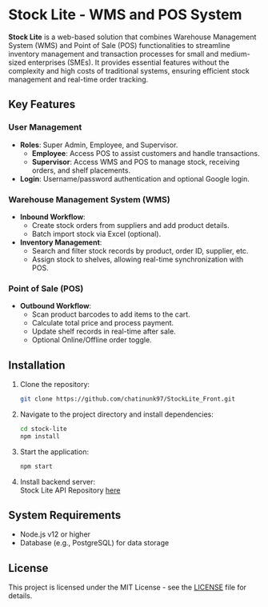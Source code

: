 
# Stock Lite - WMS and POS System

**Stock Lite** is a web-based solution that combines Warehouse Management System (WMS) and Point of Sale (POS) functionalities to streamline inventory management and transaction processes for small and medium-sized enterprises (SMEs). It provides essential features without the complexity and high costs of traditional systems, ensuring efficient stock management and real-time order tracking.

## Key Features

### User Management
- **Roles**: Super Admin, Employee, and Supervisor.
  - **Employee**: Access POS to assist customers and handle transactions.
  - **Supervisor**: Access WMS and POS to manage stock, receiving orders, and shelf placements.
- **Login**: Username/password authentication and optional Google login.

### Warehouse Management System (WMS)
- **Inbound Workflow**: 
  - Create stock orders from suppliers and add product details.
  - Batch import stock via Excel (optional).
- **Inventory Management**:
  - Search and filter stock records by product, order ID, supplier, etc.
  - Assign stock to shelves, allowing real-time synchronization with POS.

### Point of Sale (POS)
- **Outbound Workflow**:
  - Scan product barcodes to add items to the cart.
  - Calculate total price and process payment.
  - Update shelf records in real-time after sale.
  - Optional Online/Offline order toggle.

## Installation

1. Clone the repository:
   ```bash
   git clone https://github.com/chatinunk97/StockLite_Front.git
   ```

2. Navigate to the project directory and install dependencies:
   ```bash
   cd stock-lite
   npm install
   ```

3. Start the application:
   ```bash
   npm start
   ```

4. Install backend server: \
    Stock Lite API Repository [here](https://github.com/chatinunk97/StockLite_API)
## System Requirements
- Node.js v12 or higher
- Database (e.g., PostgreSQL) for data storage

## License
This project is licensed under the MIT License - see the [LICENSE](LICENSE) file for details.
